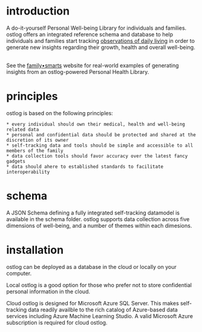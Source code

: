 # introduction
A do-it-yourself Personal Well-being Library for individuals and families. ostlog offers an integrated reference schema and database to help individuals and families start tracking [observations of daily living](https://en.wikipedia.org/wiki/Observations_of_daily_living) in order to generate new insights regarding their growth, health and overall well-being.   

See the [family•smarts](http://familysmarts.net) website for real-world examples of generating insights from an ostlog-powered Personal Health Library. 

# principles
ostlog is based on the following principles:

	* every individual should own their medical, health and well-being related data
	* personal and confidential data should be protected and shared at the discretion of its owner 
	* self-tracking data and tools should be simple and accessible to all members of the family 
	* data collection tools should favor accuracy over the latest fancy gadgets 
	* data should ahere to established standards to facilitate interoperability 

# schema 
A JSON Schema defining a fully integrated self-tracking datamodel is available in the schema folder.   ostlog supports data collection across five dimensions of well-being, and a number of themes within each dimesions. 

# installation
ostlog can be deployed as a database in the cloud or locally on your computer.  

Local ostlog is a good option for those who prefer not to store confidential personal information in the cloud.

Cloud ostlog is designed for Microsoft Azure SQL Server.  This makes self-tracking data readily availble to the rich catalog of Azure-based data services including Azure Machine Learning Studio. A valid Microsoft Azure subscription is required for cloud ostlog. 
